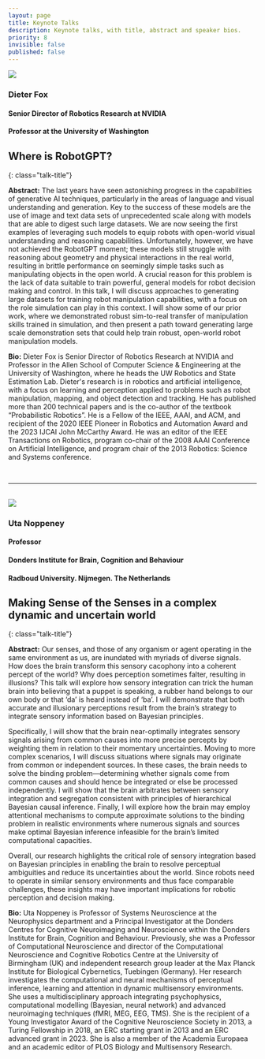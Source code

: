 ```yaml
---
layout: page
title: Keynote Talks
description: Keynote talks, with title, abstract and speaker bios.
priority: 8
invisible: false
published: false
---
```



<div id="k1" class="talk">
  <div class="talk-profile">
    <img src="{{site.baseurl}}/images/keynote_2.jpg"/>
  </div>
  <div class="talk-speaker">
    <h3>Dieter Fox</h3>
    <h4>Senior Director of Robotics Research at NVIDIA</h4>
    <h4>Professor at the University of Washington</h4>
  </div>
</div>

## Where is RobotGPT?
{: class="talk-title"}

**Abstract:** The last years have seen astonishing progress in the capabilities of generative AI techniques, particularly in the areas of language and visual understanding and generation. Key to the success of these models are the use of image and text data sets of unprecedented scale along with models that are able to digest such large datasets.  We are now seeing the first examples of leveraging such models to equip robots with open-world visual understanding and reasoning capabilities.  Unfortunately, however, we have not achieved the RobotGPT moment; these models still struggle with reasoning about geometry and physical interactions in the real world, resulting in brittle performance on seemingly simple tasks such as manipulating objects in the open world.  A crucial reason for this problem is the lack of data suitable to train powerful, general models for robot decision making and control.
In this talk, I will discuss approaches to generating large datasets for training robot manipulation capabilities, with a focus on the role simulation can play in this context.  I will show some of our prior work, where we demonstrated robust sim-to-real transfer of manipulation skills trained in simulation, and then present a path toward generating large scale demonstration sets that could help train robust, open-world robot manipulation models.


**Bio:** Dieter Fox is Senior Director of Robotics Research at NVIDIA and Professor in the Allen School of Computer Science & Engineering at the University of Washington, where he heads the UW Robotics and State Estimation Lab. Dieter's research is in robotics and artificial intelligence, with a focus on learning and perception applied to problems such as robot manipulation, mapping, and object detection and tracking. He has published more than 200 technical papers and is the co-author of the textbook “Probabilistic Robotics”. He is a Fellow of the IEEE, AAAI, and ACM, and recipient of the 2020 IEEE Pioneer in Robotics and Automation Award and the 2023 IJCAI John McCarthy Award.  He was an editor of the IEEE Transactions on Robotics, program co-chair of the 2008 AAAI Conference on Artificial Intelligence, and program chair of the 2013 Robotics: Science and Systems conference.

<br/>
<hr>
<br/>



<div id="k2" class="talk">
  <div class="talk-profile">
    <img src="{{site.baseurl}}/images/keynote_1.png"/>
  </div>
  <div class="talk-speaker">
    <h3>Uta Noppeney</h3>
    <h4>Professor</h4>
    <h4>Donders Institute for Brain, Cognition and Behaviour</h4>
    <h4>Radboud University. Nijmegen. The Netherlands
     </h4>
  </div>
</div>

## Making Sense of the Senses in a complex dynamic and uncertain world
{: class="talk-title"}

**Abstract:** Our senses, and those of any organism or agent operating in the same environment as us, are inundated with myriads of diverse signals. How does the brain transform this sensory cacophony into a coherent percept of the world? Why does perception sometimes falter, resulting in illusions? This talk will explore how sensory integration can trick the human brain into believing that a puppet is speaking, a rubber hand belongs to our own body or that ‘da’ is heard instead of ‘ba’. I will demonstrate that both accurate and illusionary perceptions result from the brain’s strategy to integrate sensory information based on Bayesian principles. 

Specifically, I will show that the brain near-optimally integrates sensory signals arising from common causes into more precise percepts by weighting them in relation to their momentary uncertainties. Moving to more complex scenarios, I will discuss situations where signals may originate from common or independent sources. In these cases, the brain needs to solve the binding problem—determining whether signals come from common causes and should hence be integrated or else be processed independently. I will show that the brain arbitrates between sensory integration and segregation consistent with principles of hierarchical Bayesian causal inference. Finally, I will explore how the brain may employ attentional mechanisms to compute approximate solutions to the binding problem in realistic environments where numerous signals and sources make optimal Bayesian inference infeasible for the brain’s limited computational capacities. 

Overall, our research highlights the critical role of sensory integration based on Bayesian principles in enabling the brain to resolve perceptual ambiguities and reduce its uncertainties about the world. Since robots need to operate in similar sensory environments and thus face comparable challenges, these insights may have important implications for robotic perception and decision making.


**Bio:** Uta Noppeney is Professor of Systems Neuroscience at the Neurophysics department and a Principal Investigator at the Donders Centres for Cognitive Neuroimaging and Neuroscience within the Donders Institute for Brain, Cognition and Behaviour. Previously, she was a Professor of Computational Neuroscience and director of the Computational Neuroscience and Cognitive Robotics Centre at the University of Birmingham (UK) and independent research group leader at the Max Planck Institute for Biological Cybernetics, Tuebingen (Germany). Her research investigates the computational and neural mechanisms of perceptual inference, learning and attention in dynamic multisensory environments. She uses a multidisciplinary approach integrating psychophysics, computational modelling (Bayesian, neural network) and advanced neuroimaging techniques (fMRI, MEG, EEG, TMS). She is the recipient of a Young Investigator Award of the Cognitive Neuroscience Society in 2013, a Turing Fellowship in 2018, an ERC starting grant in 2013 and an ERC advanced grant in 2023. She is also a member of the Academia Europaea and an academic editor of PLOS Biology and Multisensory Research.
